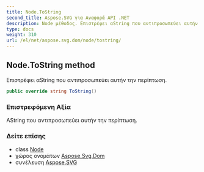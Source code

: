 ```yaml
---
title: Node.ToString
second_title: Aspose.SVG για Αναφορά API .NET
description: Node μέθοδος. Επιστρέφει αString που αντιπροσωπεύει αυτήν την περίπτωση.
type: docs
weight: 310
url: /el/net/aspose.svg.dom/node/tostring/
---
```

## Node.ToString method

Επιστρέφει αString που αντιπροσωπεύει αυτήν την περίπτωση.

```csharp
public override string ToString()
```

### Επιστρεφόμενη Αξία

ΑString που αντιπροσωπεύει αυτήν την περίπτωση.

### Δείτε επίσης

* class [Node](../)
* χώρος ονομάτων [Aspose.Svg.Dom](../../node/)
* συνέλευση [Aspose.SVG](../../../)


